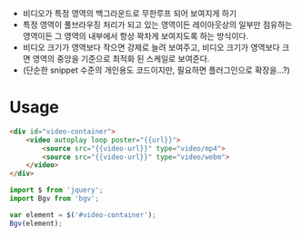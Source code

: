 - 비디오가 특정 영역의 백그라운드로 무한루프 되어 보여지게 하기
- 특정 영역이 풀브라우징 처리가 되고 있는 영역이든 레이아웃상의 일부만 점유하는 영역이든 그 영역의 내부에서 항상 꽉차게 보여지도록 하는 방식이다.
- 비디오 크기가 영역보다 작으면 강제로 늘려 보여주고, 비디오 크기가 영역보다 크면 영역의 중앙을 기준으로 최적화 된 스케일로 보여준다.
- (단순한 snippet 수준의 개인용도 코드이지만, 필요하면 플러그인으로 확장을...?)

# Usage

```html Markup
<div id="video-container">
    <video autoplay loop poster="{{url}}">
        <source src="{{video-url}}" type="video/mp4">
        <source src="{{video-url}}" type="video/webm">
    </video>
</div>
```

```js
import $ from 'jquery';
import Bgv from 'bgv';

var element = $('#video-container');
Bgv(element);
```
